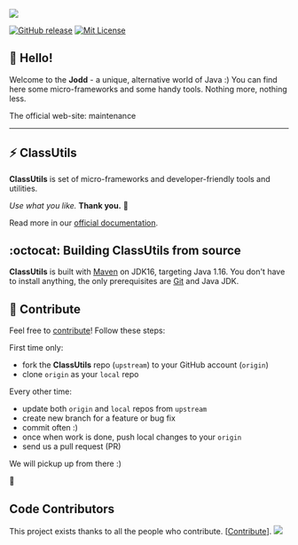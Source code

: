 ![](jodd-github-logo.png)
<br>

[![GitHub release](https://img.shields.io/github/release/Joselu315/ClassUtil)]()
[![Mit License](https://img.shields.io/badge/license-BSD--2--Clause-blue.svg)]()

## 👋 Hello!

Welcome to the **Jodd** - a unique, alternative world of Java :) You can find here some micro-frameworks and some handy tools. Nothing more, nothing less.



The official web-site: maintenance

---

## :zap: ClassUtils

**ClassUtils** is set of micro-frameworks and developer-friendly tools and utilities.

_Use what you like._ **Thank you.** 🙏

Read more in our [official documentation]().

## :octocat: Building ClassUtils from source

**ClassUtils** is built with [Maven](https://maven.apache.org/) on JDK16,
targeting Java 1.16. You don't have to install anything,
the only prerequisites are [Git](http://help.github.com/set-up-git-redirect)
and Java JDK.

## :gift_heart: Contribute

Feel free to [contribute](CONTRIBUTING.md)! Follow these steps:

First time only:

+ fork the **ClassUtils** repo (`upstream`) to your GitHub account (`origin`)
+ clone `origin` as your `local` repo

Every other time:

+ update both `origin` and `local` repos from `upstream`
+ create new branch for a feature or bug fix
+ commit often :)
+ once when work is done, push local changes to your `origin`
+ send us a pull request (PR)

We will pickup up from there :)

:rocket:

## Code Contributors

This project exists thanks to all the people who contribute. [[Contribute](CONTRIBUTING.md)].
<a href="https://github.com/Joselu315/ClassUtils/graphs/contributors"><img src="https://opencollective.com/ClassUtils/contributors.svg?width=890&button=false" /></a>
